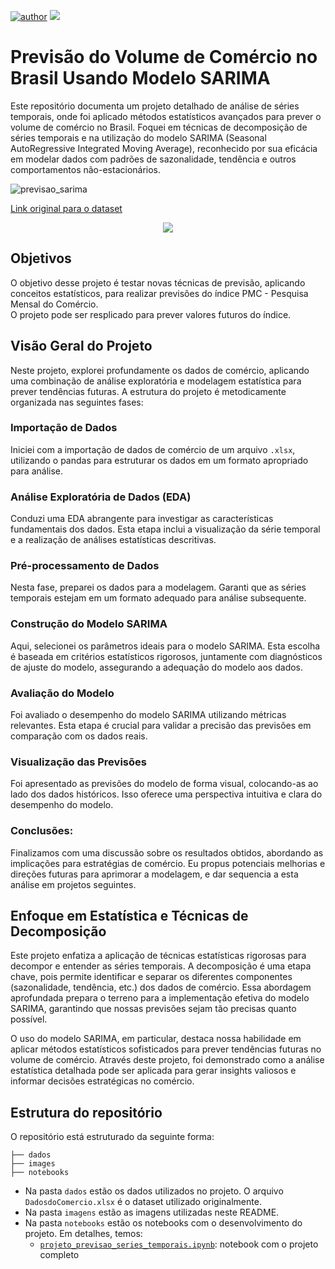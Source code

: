 [![author](https://img.shields.io/badge/Author-Felipe&nbsp;Borges-red.svg)](https://www.linkedin.com/in/felipe-borges-45400415b/)
[![](https://img.shields.io/badge/Python-3.11+-blue.svg)](https://www.python.org/)


# Previsão do Volume de Comércio no Brasil Usando Modelo SARIMA

Este repositório documenta um projeto detalhado de análise de séries temporais, onde foi aplicado métodos estatísticos avançados para prever o volume de comércio no Brasil. Foquei em técnicas de decomposição de séries temporais e na utilização do modelo SARIMA (Seasonal AutoRegressive Integrated Moving Average), reconhecido por sua eficácia em modelar dados com padrões de sazonalidade, tendência e outros comportamentos não-estacionários.

![previsao_sarima](image/sarima_gráfico_previsao.png)

[Link original para o dataset](https://www.ibge.gov.br/estatisticas/economicas/comercio/9227-pesquisa-mensal-de-comercio.html)

<p align="center"> 
  <a href="https://www.linkedin.com/in/felipe-borges-45400415b/" target="_blank"><img src="https://img.shields.io/badge/-LinkedIn-%230077B5?style=for-the-badge&logo=linkedin&logoColor=white" target="_blank"></a> 
</p>

## Objetivos 

O objetivo desse projeto é testar novas técnicas de previsão, aplicando conceitos estatísticos, para realizar previsões do índice PMC - Pesquisa Mensal do Comércio.  
O projeto pode ser resplicado para prever valores futuros do índice.

## Visão Geral do Projeto

Neste projeto, explorei profundamente os dados de comércio, aplicando uma combinação de análise exploratória e modelagem estatística para prever tendências futuras. A estrutura do projeto é metodicamente organizada nas seguintes fases:

### Importação de Dados
Iniciei com a importação de dados de comércio de um arquivo `.xlsx`, utilizando o pandas para estruturar os dados em um formato apropriado para análise.

### Análise Exploratória de Dados (EDA)
Conduzi uma EDA abrangente para investigar as características fundamentais dos dados. Esta etapa inclui a visualização da série temporal e a realização de análises estatísticas descritivas.

### Pré-processamento de Dados
Nesta fase, preparei os dados para a modelagem. Garanti que as séries temporais estejam em um formato adequado para análise subsequente.

### Construção do Modelo SARIMA
Aqui, selecionei os parâmetros ideais para o modelo SARIMA. Esta escolha é baseada em critérios estatísticos rigorosos, juntamente com diagnósticos de ajuste do modelo, assegurando a adequação do modelo aos dados.

### Avaliação do Modelo
Foi avaliado o desempenho do modelo SARIMA utilizando métricas relevantes. Esta etapa é crucial para validar a precisão das previsões em comparação com os dados reais.

### Visualização das Previsões  
Foi apresentado as previsões do modelo de forma visual, colocando-as ao lado dos dados históricos. Isso oferece uma perspectiva intuitiva e clara do desempenho do modelo.

### Conclusões:   
Finalizamos com uma discussão sobre os resultados obtidos, abordando as implicações para estratégias de comércio. Eu propus potenciais melhorias e direções futuras para aprimorar a modelagem, e dar sequencia a esta análise em projetos seguintes.



## Enfoque em Estatística e Técnicas de Decomposição  

Este projeto enfatiza a aplicação de técnicas estatísticas rigorosas para decompor e entender as séries temporais. A decomposição é uma etapa chave, pois permite identificar e separar os diferentes componentes (sazonalidade, tendência, etc.) dos dados de comércio. Essa abordagem aprofundada prepara o terreno para a implementação efetiva do modelo SARIMA, garantindo que nossas previsões sejam tão precisas quanto possível.  

O uso do modelo SARIMA, em particular, destaca nossa habilidade em aplicar métodos estatísticos sofisticados para prever tendências futuras no volume de comércio. Através deste projeto, foi demonstrado como a análise estatística detalhada pode ser aplicada para gerar insights valiosos e informar decisões estratégicas no comércio.  



## Estrutura do repositório

O repositório está estruturado da seguinte forma:

```
├── dados
├── images
├── notebooks

```

- Na pasta `dados` estão os dados utilizados no projeto. O arquivo `DadosdoComercio.xlsx` é o dataset utilizado originalmente. 
- Na pasta `imagens` estão as imagens utilizadas neste README.
- Na pasta `notebooks` estão os notebooks com o desenvolvimento do projeto. Em detalhes, temos:
  - [`projeto_previsao_series_temporais.ipynb`](notebooks/projeto_previsao_series_temporais.ipynb): notebook com o projeto completo
 